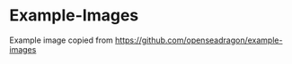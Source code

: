 Example-Images
==============

Example image copied from https://github.com/openseadragon/example-images
